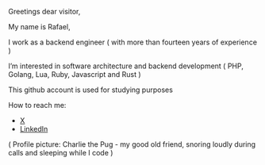 Greetings dear visitor,

My name is Rafael,

I work as a backend engineer ( with more than fourteen years of experience )

I’m interested in software architecture and backend development ( PHP, Golang, Lua, Ruby, Javascript and Rust )

This github account is used for studying purposes

How to reach me:

- [X](https://x.com/ocricci)
- [LinkedIn](https://www.linkedin.com/in/rafael-ricci-a959ab89/)

( Profile picture: Charlie the Pug - my good old friend, snoring loudly during calls and sleeping while I code )

<!---
ocricci/ocricci is a ✨ special ✨ repository because its `README.md` (this file) appears on your GitHub profile.
You can click the Preview link to take a look at your changes.
--->
